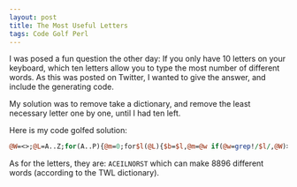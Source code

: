 ```yaml
---
layout: post
title: The Most Useful Letters
tags: Code Golf Perl
---
```


I was posed a fun question the other day: If you only have 10 letters on your keyboard, which ten letters allow you to type the most number of different words. As this was posted on Twitter, I wanted to give the answer, and include the generating code.

My solution was to remove take a dictionary, and remove the least necessary letter one by one, until I had ten left.

Here is my code golfed solution:

```perl
@W=<>;@L=A..Z;for(A..P){@m=0;for$l(@L){$b=$l,@m=@w if(@w=grep!/$l/,@W)>@m}@L=grep!/$b/,@L;@W=@m}print@L
```

As for the letters, they are: `ACEILNORST` which can make 8896 different words (according to the TWL dictionary).